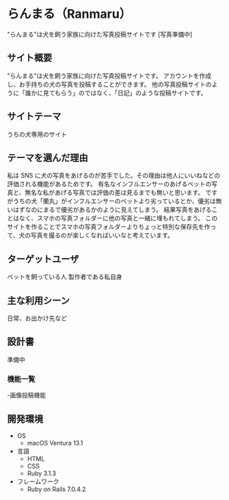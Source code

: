# らんまる（Ranmaru）

"らんまる"は犬を飼う家族に向けた写真投稿サイトです
[写真準備中]

## サイト概要

"らんまる"は犬を飼う家族に向けた写真投稿サイトです。
アカウントを作成し、お手持ちの犬の写真を投稿することができます。
他の写真投稿サイトのように「誰かに見てもらう」のではなく、「日記」のような投稿サイトです。

## サイトテーマ

うちの犬専用のサイト

## テーマを選んだ理由

私は SNS に犬の写真をあげるのが苦手でした。その理由は他人にいいねなどの評価される機能があるためです。
有名なインフルエンサーのあげるペットの写真と、無名な私があげる写真では評価の差は見るまでも無いと思います。
ですがうちの犬「蘭丸」がインフルエンサーのペットより劣っているとか、優劣は無いはずなのにまるで優劣があるかのように見えてしまう。
結果写真をあげることはなく、スマホの写真フォルダーに他の写真と一緒に埋もれてしまう。
このサイトを作ることでスマホの写真フォルダーよりちょっと特別な保存先を作って、犬の写真を撮るのが楽しくなればいいなと考えています。

## ターゲットユーザ

ペットを飼っている人
製作者である私自身

## 主な利用シーン

日常、お出かけ先など

## 設計書

準備中

### 機能一覧

-画像投稿機能

## 開発環境

- OS
  - macOS Ventura 13.1
- 言語
  - HTML
  - CSS
  - Ruby 3.1.3
- フレームワーク
  - Ruby on Rails 7.0.4.2
